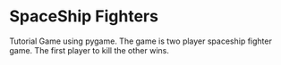 # SpaceShip Fighters

Tutorial Game using pygame. The game is two player spaceship fighter game. The first player to kill the other wins.

